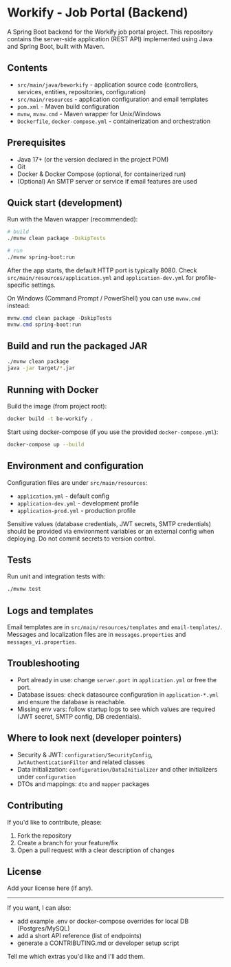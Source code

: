 # Workify - Job Portal (Backend)

A Spring Boot backend for the Workify job portal project. This repository contains the server-side application (REST API) implemented using Java and Spring Boot, built with Maven.

## Contents

- `src/main/java/beworkify` - application source code (controllers, services, entities, repositories, configuration)
- `src/main/resources` - application configuration and email templates
- `pom.xml` - Maven build configuration
- `mvnw`, `mvnw.cmd` - Maven wrapper for Unix/Windows
- `Dockerfile`, `docker-compose.yml` - containerization and orchestration

## Prerequisites

- Java 17+ (or the version declared in the project POM)
- Git
- Docker & Docker Compose (optional, for containerized run)
- (Optional) An SMTP server or service if email features are used

## Quick start (development)

Run with the Maven wrapper (recommended):

```bash
# build
./mvnw clean package -DskipTests

# run
./mvnw spring-boot:run
```

After the app starts, the default HTTP port is typically 8080. Check `src/main/resources/application.yml` and `application-dev.yml` for profile-specific settings.

On Windows (Command Prompt / PowerShell) you can use `mvnw.cmd` instead:

```powershell
mvnw.cmd clean package -DskipTests
mvnw.cmd spring-boot:run
```

## Build and run the packaged JAR

```bash
./mvnw clean package
java -jar target/*.jar
```

## Running with Docker

Build the image (from project root):

```bash
docker build -t be-workify .
```

Start using docker-compose (if you use the provided `docker-compose.yml`):

```bash
docker-compose up --build
```

## Environment and configuration

Configuration files are under `src/main/resources`:

- `application.yml` - default config
- `application-dev.yml` - development profile
- `application-prod.yml` - production profile

Sensitive values (database credentials, JWT secrets, SMTP credentials) should be provided via environment variables or an external config when deploying. Do not commit secrets to version control.

## Tests

Run unit and integration tests with:

```bash
./mvnw test
```

## Logs and templates

Email templates are in `src/main/resources/templates` and `email-templates/`. Messages and localization files are in `messages.properties` and `messages_vi.properties`.

## Troubleshooting

- Port already in use: change `server.port` in `application.yml` or free the port.
- Database issues: check datasource configuration in `application-*.yml` and ensure the database is reachable.
- Missing env vars: follow startup logs to see which values are required (JWT secret, SMTP config, DB credentials).

## Where to look next (developer pointers)

- Security & JWT: `configuration/SecurityConfig`, `JwtAuthenticationFilter` and related classes
- Data initialization: `configuration/DataInitializer` and other initializers under `configuration`
- DTOs and mappings: `dto` and `mapper` packages

## Contributing

If you'd like to contribute, please:

1. Fork the repository
2. Create a branch for your feature/fix
3. Open a pull request with a clear description of changes

## License

Add your license here (if any).

---

If you want, I can also:

- add example .env or docker-compose overrides for local DB (Postgres/MySQL)
- add a short API reference (list of endpoints)
- generate a CONTRIBUTING.md or developer setup script

Tell me which extras you'd like and I'll add them.
